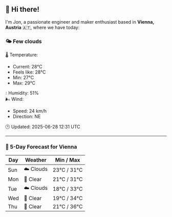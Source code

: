 ## 👋 Hi there!

I'm Jon, a passionate engineer and maker enthusiast based in **Vienna, Austria** 🇦🇹, where we have today:

### 🌤️ Few clouds 

🌡️ Temperature: 
* Current: 28°C
* Feels like: 28°C
* Min: 27°C 
* Max: 29°C  

💧 Humidity: 51%  
🌬️ Wind: 
* Speed: 24 km/h 
* Direction: NE  

🕒 Updated: 2025-06-28 12:31 UTC

---

### 📅 5-Day Forecast for Vienna

| Day | Weather | Min / Max |
|-----|---------|------------|
| Sun | ☁️ Clouds | 23°C / 31°C |
| Mon | 🌙 Clear | 21°C / 31°C |
| Tue | ☁️ Clouds | 18°C / 33°C |
| Wed | 🌙 Clear | 19°C / 34°C |
| Thu | 🌙 Clear | 21°C / 36°C |
